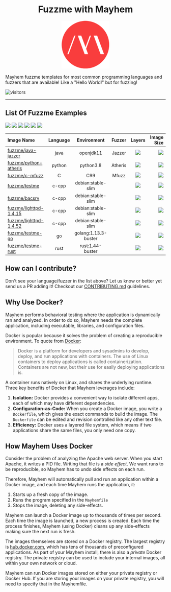 <h1 align="center">Fuzzme with Mayhem</h1>

<p align="center">
  <img src=".images/mayhem-logo.png" alt="Hello World! of Mayhem Docker Images"/>
</p>

Mayhem fuzzme templates for most common programming languages and fuzzers that are available! Like a "Hello World!" but for fuzzing!

![visitors](https://visitor-badge.glitch.me/badge?page_id=ForAllSecure.fuzzme)

---

## List Of Fuzzme Examples

[![](https://img.shields.io/badge/c-%20-blue)](https://img.shields.io/badge/C-%20-blue)
[![](https://img.shields.io/badge/cpp-%20-blue)](https://img.shields.io/badge/cpp-%20-blue)
[![](https://img.shields.io/badge/go-%20-blue)](https://img.shields.io/badge/go-%20-blue)
[![](https://img.shields.io/badge/java-%20-blue)](https://img.shields.io/badge/java-%20-blue)
[![](https://img.shields.io/badge/python-%20-blue)](https://img.shields.io/badge/python-%20-blue)
[![](https://img.shields.io/badge/rust-%20-blue)](https://img.shields.io/badge/rust-%20-blue)

|     Image Name   |     Language     |    Environment    |     Fuzzer        |     Layers        |     Image Size     |
| :--------------- | :--------------: | :---------------: | :---------------: | :---------------: | -----------------: |
| [fuzzme/java-jazzer](java-jazzer/Dockerfile) | java | openjdk11 | Jazzer | [![](https://images.microbadger.com/badges/image/gauthamp10/java.svg)](https://microbadger.com/images/fuzzme/java-jazzer) | [![](https://img.shields.io/badge/size-492MB-orange)](https://img.shields.io/badge/size-492MB-orange) |
| [fuzzme/python-atheris](python-atheris/Dockerfile) | python | python3.8 | Atheris | [![](https://images.microbadger.com/badges/image/gauthamp10/python.svg)](https://microbadger.com/images/fuzzme/python-atheris) | [![](https://img.shields.io/badge/size-492MB-orange)](https://img.shields.io/badge/size-492MB-orange) |
| [fuzzme/c-mfuzz](c-mfuzz/Dockerfile) | C | C99 | Mfuzz | [![](https://images.microbadger.com/badges/image/gauthamp10/c.svg)](https://microbadger.com/images/gauthamp10/c) | [![](https://img.shields.io/badge/size-492MB-orange)](https://img.shields.io/badge/size-492MB-orange) |
| [fuzzme/testme](c-cpp/uninstrumented/Dockerfile) | c-cpp | debian:stable-slim | | [![](https://images.microbadger.com/badges/image/gauthamp10/ada.svg)](https://microbadger.com/images/gauthamp10/ada) | [![](https://img.shields.io/badge/size-492MB-orange)](https://img.shields.io/badge/size-492MB-orange) |
| [fuzzme/bacsrv](c-cpp/bacsrv/Dockerfile) | c-cpp | debian:stable-slim | | [![](https://images.microbadger.com/badges/image/gauthamp10/ada.svg)](https://microbadger.com/images/gauthamp10/ada) | [![](https://img.shields.io/badge/size-492MB-orange)](https://img.shields.io/badge/size-492MB-orange) |
| [fuzzme/lighttpd-1.4.15](c-cpp/lighttpd/Dockerfile-lighttpd-1.4.15) | c-cpp | debian:stable-slim | | [![](https://images.microbadger.com/badges/image/gauthamp10/ada.svg)](https://microbadger.com/images/gauthamp10/ada) | [![](https://img.shields.io/badge/size-492MB-orange)](https://img.shields.io/badge/size-492MB-orange) |
| [fuzzme/lighttpd-1.4.52](c-cpp/lighttpd/Dockerfile-lighttpd-1.4.52) | c-cpp | debian:stable-slim | | [![](https://images.microbadger.com/badges/image/gauthamp10/ada.svg)](https://microbadger.com/images/gauthamp10/ada) | [![](https://img.shields.io/badge/size-492MB-orange)](https://img.shields.io/badge/size-492MB-orange) |
| [fuzzme/testme-go](go/uninstrumented/Dockerfile) | go | golang:1.13.3-buster | | [![](https://images.microbadger.com/badges/image/gauthamp10/ada.svg)](https://microbadger.com/images/gauthamp10/ada) | [![](https://img.shields.io/badge/size-492MB-orange)](https://img.shields.io/badge/size-492MB-orange) |
| [fuzzme/testme-rust](rust/uninstrumented/Dockerfile) | rust | rust:1.44-buster | | [![](https://images.microbadger.com/badges/image/gauthamp10/ada.svg)](https://microbadger.com/images/gauthamp10/ada) | [![](https://img.shields.io/badge/size-492MB-orange)](https://img.shields.io/badge/size-492MB-orange) |

## How can I contribute?

Don't see your language/fuzzer in the list above? Let us know or better yet send us a PR adding it! Checkout our [CONTRIBUTING.md](./CONTRIBUTING.md) guidelines.

## Why Use Docker?

Mayhem performs behavioral testing where the application is dynamically ran and analyzed. In order to do so, Mayhem needs the complete application, including executable, libraries, and configuration files.

Docker is popular because it solves the problem of creating a reproducible environment. To quote from [Docker](https://docs.docker.com/get-started/):

> Docker is a platform for developers and sysadmins to develop, deploy, and run applications with containers. The use of Linux containers to deploy applications is called containerization. Containers are not new, but their use for easily deploying applications is.

A container runs natively on Linux, and shares the underlying runtime. Three key benefits of Docker that Mayhem leverages include:

1. **Isolation:** Docker provides a convenient way to isolate different apps, each of which may have different dependencies.
2. **Configuration-as-Code:**  When you create a Docker image, you write a `Dockerfile`, which gives the exact commands to build the image. The `Dockerfile` can be edited and revision controlled like any other text file.
3. **Efficiency:** Docker uses a layered file system, which means if two applications share the same files, you only need one copy.

## How Mayhem Uses Docker

Consider the problem of analyzing the Apache web server. When you start Apache, it writes a PID file. Writing that file is a *side effect*. We want runs to be reproducible, so Mayhem has to undo side effects on each run.

Therefore, Mayhem will automatically pull and run an application within a Docker image, and each time Mayhem runs the application, it:

1. Starts up a fresh copy of the image.
2. Runs the program specified in the `Mayhemfile`
3. Stops the image, deleting any side-effects.

Mayhem can launch a Docker image up to thousands of times per second. Each time the image is launched, a new process is created. Each time the process finishes, Mayhem (using Docker) cleans up any side-effects making sure the next run is fresh.

The images themselves are stored on a Docker registry. The largest registry is [hub.docker.com](https://hub.docker.com), which has tens of thousands of preconfigured applications. As part of your Mayhem install, there is also a *private* Docker registry. The private registry can be used to include your internal images, all within your own network or cloud.

Mayhem can run Docker images stored on either your private registry or Docker Hub. If you are storing your images on your private registry, you will need to specify that in the Mayhemfile.
